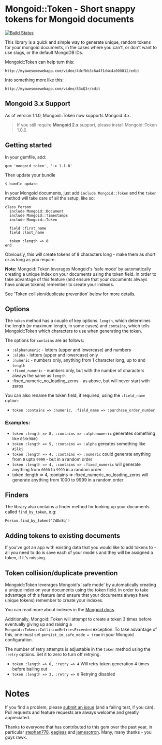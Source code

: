 # Mongoid::Token - Short snappy tokens for Mongoid documents

[![Build Status](https://secure.travis-ci.org/thetron/mongoid_token.png)](http://travis-ci.org/thetron/mongoid_token)

This library is a quick and simple way to generate unique, random tokens
for your mongoid documents, in the cases where you can't, or don't want
to use slugs, or the default MongoDB IDs.

Mongoid::Token can help turn this:

    http://myawesomewebapp.com/video/4dcfbb3c6a4f1d4c4a000012/edit

Into something more like this:

    http://myawesomewebapp.com/video/83xQ3r/edit


## Mongoid 3.x Support

As of version 1.1.0, Mongoid::Token now supports Mongoid 3.x.

> If you still require __Mongoid 2.x__ support, please install
> Mongoid::Token 1.0.0.


## Getting started

In your gemfile, add:

    gem 'mongoid_token', '~> 1.1.0'

Then update your bundle

    $ bundle update

In your Mongoid documents, just add `include Mongoid::Token` and the
`token` method will take care of all the setup, like so:

````
class Person
  include Mongoid::Document
  include Mongoid::Timestamps
  include Mongoid::Token

  field :first_name
  field :last_name

  token :length => 8
end

````

Obviously, this will create tokens of 8 characters long - make them as
short or as long as you require.

__Note:__ Mongoid::Token leverages Mongoid's 'safe mode' by
automatically creating a unique index on your documents using the token
field. In order to take advantage of this feature (and ensure that your
documents always have unique tokens) remember to create your indexes.

See 'Token collision/duplicate prevention' below for more details.


## Options

The `token` method has a couple of key options: `length`, which determines the
length (or maximum length, in some cases) and `contains`, which tells
Mongoid::Token which characters to use when generating the token.

The options for `contains` are as follows:

* `:alphanumeric` - letters (upper and lowercase) and numbers
* `:alpha` - letters (upper and lowercase) only
* `:numeric` - numbers only, anything from 1 character long, up to and
  `length`
* `:fixed_numeric` - numbers only, but with the number of characters always the same as `length`
* :fixed_numeric_no_leading_zeros - as above, but will never start with
zeros

You can also rename the token field, if required, using the
`:field_name` option:

* `token :contains => :numeric, :field_name => :purchase_order_number`

### Examples:

* `token :length => 8, :contains => :alphanumeric` generates something like `8Sdc98dQ`
* `token :length => 5, :contains => :alpha` gereates something like
  `ASlkj`
* `token :length => 4, :contains => :numeric` could generate anything
  from `0` upto `9999` - but in a random order
* `token :length => 4, :contains => :fixed_numeric` will generate
  anything from `0000` to `9999` in a random order
* token :length => 4, :contains => :fixed_numeric_no_leading_zeros will
generate anything from 1000 to 9999 in a random order


## Finders

The library also contains a finder method for looking up your documents
called `find_by_token`, e.g:

    Person.find_by_token('7dDn8q')


## Adding tokens to existing documents

If you've got an app with existing data that you would like to add
tokens to - all you need to do is save each of your models and they will
be assigned a token, if it's missing.


## Token collision/duplicate prevention

Mongoid::Token leverages Mongoid's 'safe mode' by
automatically creating a unique index on your documents using the token
field. In order to take advantage of this feature (and ensure that your
documents always have unique tokens) remember to create your indexes.

You can read more about indexes in the [Mongoid docs](http://mongoid.org/docs/indexing.html).

Additionally, Mongoid::Token will attempt to create a token 3 times
before eventually giving up and raising a
`Mongoid::Token::CollisionRetriesExceeded` exception. To take advantage
of this, one must set `persist_in_safe_mode = true` in your Mongoid
configuration.

The number of retry attempts is adjustable in the `token` method using the
`:retry` options. Set it to zero to turn off retrying.

* `token :length => 6, :retry => 4` Will retry token generation 4
times before bailing out
* `token :length => 3, :retry => 0` Retrying disabled


# Notes

If you find a problem, please [submit an issue](http://github.com/thetron/mongoid_token/issues) (and a failing test, if
you can). Pull requests and feature requests are always welcome and
greatly appreciated.

Thanks to everyone that has contributed to this gem over the past year,
in particular [stephan778](https://github.com/stephan778), [eagleas](https://github.com/eagleas) and [jamesotron](https://github.com/jamesotron). Many, many thanks - you guys rawk.
